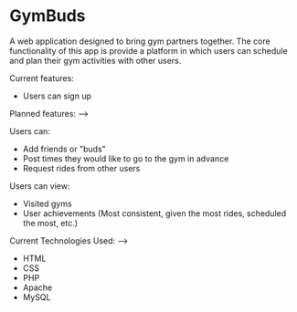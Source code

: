 # GymBuds

A web application designed to bring gym partners together. 
The core functionality of this app is provide a platform in which users can schedule and plan their gym activities with other users.

Current features:
  - Users can sign up

Planned features: -->

  Users can:
  - Add friends or "buds" 
  - Post times they would like to go to the gym in advance
  - Request rides from other users

  Users can view:
  - Visited gyms
  - User achievements (Most consistent, given the most rides, scheduled the most, etc.)


Current Technologies Used: -->
  - HTML
  - CSS
  - PHP
  - Apache
  - MySQL
